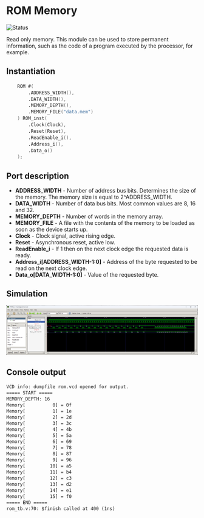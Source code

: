 # ROM Memory

![Status](https://img.shields.io/badge/STATUS-READY-green.svg)

Read only memory. This module can be used to store permanent information, such as the code of a program executed by the processor, for example.

## Instantiation

```verilog
	ROM #(
		.ADDRESS_WIDTH(),
		.DATA_WIDTH(),
		.MEMORY_DEPTH(),
		.MEMORY_FILE("data.mem")
	) ROM_inst(
		.Clock(Clock),
		.Reset(Reset),
		.ReadEnable_i(),
		.Address_i(),
		.Data_o()
	);
```

## Port description

+ **ADDRESS_WIDTH** - Number of address bus bits. Determines the size of the memory. The memory size is equal to 2^ADDRESS_WIDTH.
+ **DATA_WIDTH** - Number of data bus bits. Most common values are 8, 16 and 32. 
+ **MEMORY_DEPTH** - Number of words in the memory array.
+ **MEMORY_FILE** - A file with the contents of the memory to be loaded as soon as the device starts up.
+ **Clock** - Clock signal, active rising edge.
+ **Reset** - Asynchronous reset, active low.
+ **ReadEnable_i** - If 1 then on the next clock edge the requested data is ready.
+ **Address_i[ADDRESS_WIDTH-1:0]** - Address of the byte requested to be read on the next clock edge.
+ **Data_o[DATA_WIDTH-1:0]** - Value of the requested byte.
    
## Simulation

![Simulation](simulation.png "Simulation")

## Console output

	VCD info: dumpfile rom.vcd opened for output.
	===== START =====
	MEMORY_DEPTH: 16
	Memory[          0] = 0f
	Memory[          1] = 1e
	Memory[          2] = 2d
	Memory[          3] = 3c
	Memory[          4] = 4b
	Memory[          5] = 5a
	Memory[          6] = 69
	Memory[          7] = 78
	Memory[          8] = 87
	Memory[          9] = 96
	Memory[         10] = a5
	Memory[         11] = b4
	Memory[         12] = c3
	Memory[         13] = d2
	Memory[         14] = e1
	Memory[         15] = f0
	===== END =====
	rom_tb.v:70: $finish called at 400 (1ns)

